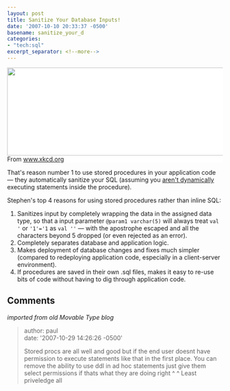 ```yaml
---
layout: post
title: Sanitize Your Database Inputs!
date: '2007-10-10 20:33:37 -0500'
basename: sanitize_your_d
categories:
- "tech:sql"
excerpt_separator: <!--more-->
---
```


<p style="background: white!Important; overflow: scroll;">
<img src="https://imgs.xkcd.com/comics/exploits_of_a_mom.png" width="666" height="205" />
From <a href="https://www.xkcd.org/">www.xkcd.org</a>

That's reason number 1 to use  stored procedures in your application code
&mdash; they automatically sanitize your SQL (assuming you <a
href="http://www.owasp.org/index.php/Testing_for_SQL_Injection#Stored_Procedure_Injection">aren't
dynamically</a> executing  statements inside the procedure).

Stephen's top 4 reasons for using stored procedures rather than inline SQL:

<!--more-->

1. Sanitizes input by completely wrapping the data in the assigned data type, so
   that a input parameter `@param1 varchar(5)` will always treat `val '` or
   `'1'='1` as `val ''` &mdash; with the apostrophe escaped and all the
   characters beyond 5 dropped (or even rejected as an error).
1. Completely separates database and application logic.
1. Makes deployment of database changes and fixes much simpler (compared to
   redeploying application code, especially in a client-server environment).
1. If procedures are saved in their own .sql files, makes it easy to re-use bits
   of code without having to dig through application code.

## Comments

_imported from old Movable Type blog_

> author: paul\
> date: '2007-10-29 14:26:26 -0500'
>
> Stored procs are all well and good  but if the  end user doesnt have
> permission to execute  statements like that in the first place. You can remove
> the ability to use ddl in ad hoc statements just give them select permissions
> if thats what they are  doing right ^ ^ Least priveledge all
